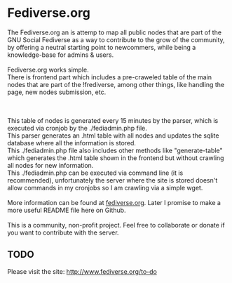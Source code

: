 # Fediverse.org
The Fediverse.org an is attemp to map all public nodes that are part of the GNU Social Fediverse as a way to contribute to the grow of the community, by offering a neutral starting point to newcommers, while being a knowledge-base for admins & users. 
<br /><br />
Fediverse.org works simple. 
<br />
There is frontend part which includes a pre-craweled table of the main nodes that are part of the !frediverse, among other things, like handling the page, new nodes submission, etc.

<br /><br />
This table of nodes is generated every 15 minutes by the parser, which is executed via cronjob by the ./fediadmin.php file. 
<br />
This parser generates an .html table with all nodes and updates the sqlite database where all the information is stored.
<br />
This ./fediadmin.php file also includes other methods like "generate-table" which generates the .html table shown in the frontend but without crawling all nodes for new information.
<br />
This ./fediadmin.php can be executed via command line (it is recommended), unfortunately the server where the site is stored doesn't allow commands in my cronjobs so I am crawling via a simple wget.
<br /><br />
More information can be found at <a href="http://www.fediverse.org/">fediverse.org</a>. Later I promise to make a more useful README file here on Github. 
<br /><br />
This is a community, non-profit project. Feel free to collaborate or donate if you want to contribute with the server.

<h2>TODO</h2>
Please visit the site: <a href="http://www.fediverse.org/to-do">http://www.fediverse.org/to-do</a>
